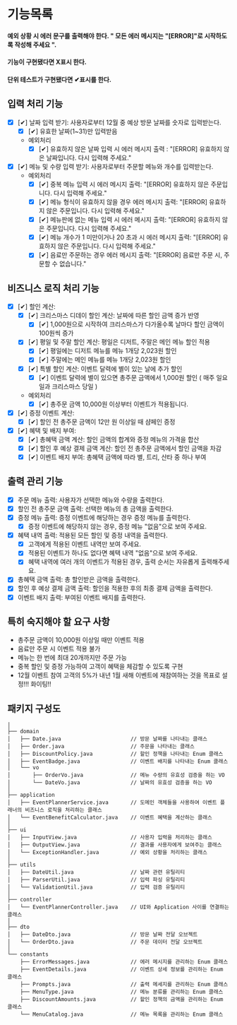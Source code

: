 # 기능목록

#### 예외 상황 시 에러 문구를 출력해야 한다. " 모든 에러 메시지는 "[ERROR]"로 시작하도록 작성해 주세요 ".

#### 기능이 구현됐다면 X표시 한다.

#### 단위 테스트가 구현됐다면 ✔표시를 한다.

## 입력 처리 기능

- [X] [✔] 날짜 입력 받기: 사용자로부터 12월 중 예상 방문 날짜를 숫자로 입력받는다.
  - [X] [✔] 유효한 날짜(1~31)만 입력받음
  - 예외처리
    - [X] [✔] 유효하지 않은 날짜 입력 시 에러 메시지 출력 : "[ERROR] 유효하지 않은 날짜입니다. 다시 입력해 주세요."

- [X] [✔] 메뉴 및 수량 입력 받기: 사용자로부터 주문할 메뉴와 개수를 입력받는다.
  - 예외처리
    - [X] [✔] 중복 메뉴 입력 시 에러 메시지 출력: "[ERROR] 유효하지 않은 주문입니다. 다시 입력해 주세요."
    - [X] [✔] 메뉴 형식이 유효하지 않을 경우 에러 메시지 출력: "[ERROR] 유효하지 않은 주문입니다. 다시 입력해 주세요."
    - [X] [✔] 메뉴판에 없는 메뉴 입력 시 에러 메시지 출력: "[ERROR] 유효하지 않은 주문입니다. 다시 입력해 주세요."
    - [X] [✔] 메뉴 개수가 1 미만이거나 20 초과 시 에러 메시지 출력: "[ERROR] 유효하지 않은 주문입니다. 다시 입력해 주세요."
    - [X] [✔] 음료만 주문하는 경우 에러 메시지 출력: "[ERROR] 음료만 주문 시, 주문할 수 없습니다."

## 비즈니스 로직 처리 기능

- [X] [✔] 할인 계산:
  - [X] [✔] 크리스마스 디데이 할인 계산: 날짜에 따른 할인 금액 증가 반영
    - [X] [✔] 1,000원으로 시작하여 크리스마스가 다가올수록 날마다 할인 금액이 100원씩 증가
  - [X] [✔] 평일 및 주말 할인 계산: 평일은 디저트, 주말은 메인 메뉴 할인 적용
    - [X] [✔] 평일에는 디저트 메뉴를 메뉴 1개당 2,023원 할인
    - [X] [✔] 주말에는 메인 메뉴를 메뉴 1개당 2,023원 할인
  - [X] [✔] 특별 할인 계산: 이벤트 달력에 별이 있는 날에 추가 할인
    - [X] [✔] 이벤트 달력에 별이 있으면 총주문 금액에서 1,000원 할인 ( 매주 일요일과 크리스마스 당일 )
  - 예외처리
    - [X] [✔] 총주문 금액 10,000원 이상부터 이벤트가 적용됩니다.

- [X] [✔] 증정 이벤트 계산: 
  - [X] [✔] 할인 전 총주문 금액이 12만 원 이상일 때 샴페인 증정

- [X] [✔] 혜택 및 배지 부여:
  - [X] [✔] 총혜택 금액 계산: 할인 금액의 합계와 증정 메뉴의 가격을 합산
  - [X] [✔] 할인 후 예상 결제 금액 계산: 할인 전 총주문 금액에서 할인 금액을 차감
  - [X] [✔] 이벤트 배지 부여: 총혜택 금액에 따라 별, 트리, 산타 중 하나 부여

## 출력 관리 기능

- [X] 주문 메뉴 출력: 사용자가 선택한 메뉴와 수량을 출력한다.
- [X] 할인 전 총주문 금액 출력: 선택한 메뉴의 총 금액을 출력한다.
- [X] 증정 메뉴 출력: 증정 이벤트에 해당하는 경우 증정 메뉴를 출력한다.
  - [X] 증정 이벤트에 해당하지 않는 경우, 증정 메뉴 "없음"으로 보여 주세요.
- [X] 혜택 내역 출력: 적용된 모든 할인 및 증정 내역을 출력한다.
  - [X] 고객에게 적용된 이벤트 내역만 보여 주세요.
  - [X] 적용된 이벤트가 하나도 없다면 혜택 내역 "없음"으로 보여 주세요.
  - [X] 혜택 내역에 여러 개의 이벤트가 적용된 경우, 출력 순서는 자유롭게 출력해주세요.
- [X] 총혜택 금액 출력: 총 할인받은 금액을 출력한다.
- [X] 할인 후 예상 결제 금액 출력: 할인을 적용한 후의 최종 결제 금액을 출력한다.
- [X] 이벤트 배지 출력: 부여된 이벤트 배지를 출력한다.

## 특히 숙지해야 할 요구 사항
- 총주문 금액이 10,000원 이상일 때만 이벤트 적용
- 음료만 주문 시 이벤트 적용 불가
- 메뉴는 한 번에 최대 20개까지만 주문 가능
- 중복 할인 및 증정 가능하여 고객이 혜택을 체감할 수 있도록 구현
- 12월 이벤트 참여 고객의 5%가 내년 1월 새해 이벤트에 재참여하는 것을 목표로 설정!!! 화이팅!!

## 패키지 구성도

````
│
├── domain
│   ├── Date.java                      // 방문 날짜를 나타내는 클래스
│   ├── Order.java                     // 주문을 나타내는 클래스
│   ├── DiscountPolicy.java            // 할인 정책을 나타내는 Enum 클래스
│   ├── EventBadge.java                // 이벤트 배지를 나타내는 Enum 클래스
│   └── vo
│       ├── OrderVo.java               // 메뉴 수량의 유효성 검증을 하는 VO
│       └── DateVo.java                // 날짜의 유효성 검증을 하는 VO
│
├── application
│   ├── EventPlannerService.java       // 도메인 객체들을 사용하여 이벤트 플래너의 비즈니스 로직을 처리하는 클래스
│   └── EventBenefitCalculator.java    // 이벤트 혜택을 계산하는 클래스
│
├── ui
│   ├── InputView.java                 // 사용자 입력을 처리하는 클래스
│   ├── OutputView.java                // 결과를 사용자에게 보여주는 클래스
│   └── ExceptionHandler.java          // 예외 상황을 처리하는 클래스
│
├── utils
│   ├── DateUtil.java                  // 날짜 관련 유틸리티
│   ├── ParserUtil.java                // 입력 파싱 유틸리티
│   └── ValidationUtil.java            // 입력 검증 유틸리티
│
├── controller
│   └── EventPlannerController.java    // UI와 Application 사이를 연결하는 클래스
│
├── dto
│   ├── DateDto.java                   // 방문 날짜 전달 오브젝트
│   └── OrderDto.java                  // 주문 데이터 전달 오브젝트
│
└── constants
    ├── ErrorMessages.java             // 에러 메시지를 관리하는 Enum 클래스
    ├── EventDetails.java              // 이벤트 상세 정보를 관리하는 Enum 클래스
    ├── Prompts.java                   // 출력 메세지를 관리하는 Enum 클래스
    ├── MenuType.java                  // 메뉴 분류를 관리하는 Enum 클래스
    ├── DiscountAmounts.java           // 할인 정책의 금액을 관리하는 Enum 클래스
    └── MenuCatalog.java               // 메뉴 목록을 관리하는 Enum 클래스
````